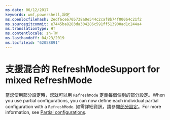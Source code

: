 ```yaml
---
ms.date: 06/12/2017
keywords: wmf,powershell,設定
ms.openlocfilehash: 2edf6ce6705738a0e544c2caf8b74f00064c21f2
ms.sourcegitcommit: e7445ba8203da304286c591ff513900ad1c244a4
ms.translationtype: HT
ms.contentlocale: zh-TW
ms.lasthandoff: 04/23/2019
ms.locfileid: "62058891"
---
```

# <a name="support-for-mixed-refreshmode"></a><span data-ttu-id="d547a-102">支援混合的 RefreshMode</span><span class="sxs-lookup"><span data-stu-id="d547a-102">Support for mixed RefreshMode</span></span>

<span data-ttu-id="d547a-103">當您使用部分設定時，您就可以用 `RefreshMode` 定義每個個別的部分設定。</span><span class="sxs-lookup"><span data-stu-id="d547a-103">When you use partial configurations, you can now define each individual partial configuration with a `RefreshMode`.</span></span>
<span data-ttu-id="d547a-104">如需詳細資訊，請參閱[部分設定](https://msdn.microsoft.com/powershell/dsc/partialconfigs)。</span><span class="sxs-lookup"><span data-stu-id="d547a-104">For more information, see [Partial configurations](https://msdn.microsoft.com/powershell/dsc/partialconfigs).</span></span>
